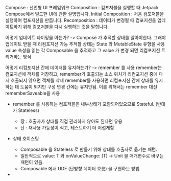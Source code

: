 
Compose : 선언형 UI 프레임워크
Composition : 컴포저블을 실행할 때 Jetpack Compose에서 빌드한 UI에 관한 설명입니다.
Initial Composition : 처음 컴포저블을 실행하여 컴포지션을 만듭니다.
Recomposition : 데이터가 변경될 때 컴포지션을 업데이트하기 위해 컴포저블을 다시 실행하는 것을 말합니다.

어떻게 업데이트 타이밍을 아는가?
-> Compose 가 추적할 상태를 알아야한다. 그래야 업데이트 받을 때 리컴포지션 가능
추적할 상태는 State 와 MutableState 유형을 사용
value 속성을 읽는 각 Composable 을 추적하고 그 value 가 변경 되면 리컴포지션 트리거하는 방식

어떻게 리컴포지션 간에 데이터를 유지하는가?
-> remember 를 사용
remember는 컴포지션에 객체를 저장하고, remember가 호출되는 소스 위치가 리컴포지션 중에 다시 호출되지 않으면 객체를 삭제
remember를 사용하면 리컴포지션 간에 상태를 유지하는 데 도움이 되지만 구성 변경 간에는 유지안됨. 이를 위해서는 remember 대신 rememberSaveable을 사용

- remember 를 사용하는 컴포저블은 내부상태가 포함되어있으므로 Stateful. (반대가 Stateless) 
  - 장 : 호출자가 상태를 직접 관리하지 않아도 된다면 유용
  - 단 : 재사용 가능성이 적고, 테스트하기 더 어렵게함

- 상태 호이스팅
  - Composable 을 Stateless 로 만들기 위해 상태를 호출자로 옮기는 패턴.
  - 일반적으로 value: T 와 onValueChange: (T) -> Unit 을 매개변수로 바꾸는 패턴이 있음.
  - Composable 에서 UDF (단방향 데이터 흐름) 을 구현하는 방법
- 
